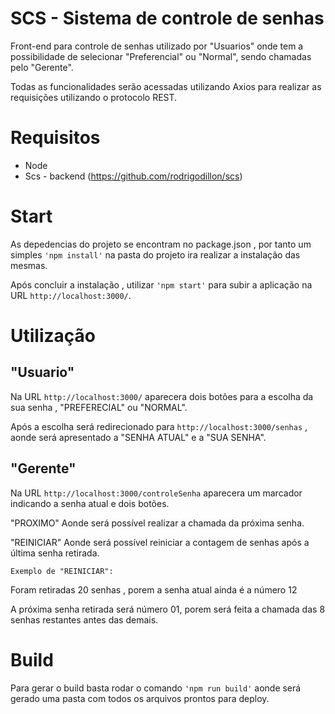 # SCS - Sistema de controle de senhas

Front-end para controle de senhas utilizado por "Usuarios" onde tem a possibilidade de selecionar "Preferencial" ou "Normal",
sendo chamadas pelo "Gerente".

Todas as funcionalidades serão acessadas utilizando Axios para realizar as requisições utilizando o protocolo REST.

# Requisitos

* Node
* Scs - backend (https://github.com/rodrigodillon/scs)

# Start

As depedencias do projeto se encontram no package.json , por tanto um simples `'npm install'` na pasta do projeto ira realizar a instalação das mesmas.

Após concluir a instalação , utilizar `'npm start'` para subir a aplicação na URL `http://localhost:3000/`.

# Utilização

## "Usuario"

Na URL `http://localhost:3000/` aparecera dois botões para a escolha da sua senha , "PREFERECIAL" ou "NORMAL".

Após a escolha será redirecionado para `http://localhost:3000/senhas` , aonde será apresentado a "SENHA ATUAL" e a "SUA SENHA".

## "Gerente"

Na URL `http://localhost:3000/controleSenha` aparecera um marcador indicando a senha atual e dois botões.

"PROXIMO" Aonde será possível realizar a chamada da próxima senha.

"REINICIAR" Aonde será possível reiniciar a contagem de senhas após a última senha retirada.

`Exemplo de "REINICIAR":`

Foram retiradas 20 senhas , porem a senha atual ainda é a número 12

A próxima senha retirada será número 01, porem será feita a chamada das 8 senhas restantes antes das demais.


# Build

Para gerar o build basta rodar o comando `'npm run build'` aonde será gerado uma pasta com todos os arquivos prontos para deploy.


